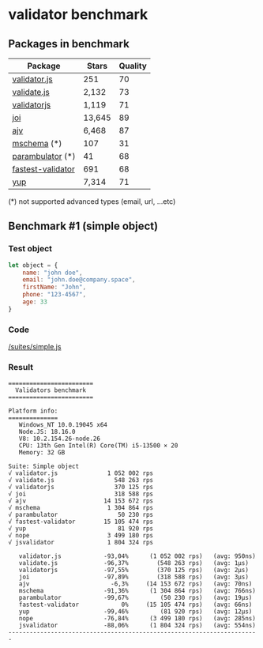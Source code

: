 # validator benchmark

## Packages in benchmark

| Package | Stars | Quality |
| ------- | ----- | ------- |
| [validator.js](https://github.com/guillaumepotier/validator.js) | 251 | 70
| [validate.js](https://github.com/ansman/validate.js) | 2,132 | 73
| [validatorjs](https://github.com/skaterdav85/validatorjs) | 1,119 | 71
| [joi](https://github.com/hapijs/joi) | 13,645 | 89
| [ajv](https://github.com/epoberezkin/ajv) | 6,468 | 87
| [mschema](https://github.com/mschema/mschema) (*) | 107 | 31
| [parambulator](https://github.com/rjrodger/parambulator) (*) | 41 | 68
| [fastest-validator](https://github.com/icebob/fastest-validator) | 691 | 68
| [yup](https://github.com/jquense/yup) | 7,314 | 71

 (*) not supported advanced types (email, url, ...etc)

## Benchmark #1 (simple object)

### Test object
```js
let object = {
    name: "john doe",
    email: "john.doe@company.space",
    firstName: "John",
    phone: "123-4567",
    age: 33
}
```

### Code
[/suites/simple.js](https://github.com/icebob/validator-benchmark/blob/master/suites/simple.js)

### Result

```
========================
  Validators benchmark
========================

Platform info:
==============
   Windows_NT 10.0.19045 x64
   Node.JS: 18.16.0
   V8: 10.2.154.26-node.26
   CPU: 13th Gen Intel(R) Core(TM) i5-13500 × 20
   Memory: 32 GB

Suite: Simple object
√ validator.js              1 052 002 rps
√ validate.js                 548 263 rps
√ validatorjs                 370 125 rps
√ joi                         318 588 rps
√ ajv                      14 153 672 rps
√ mschema                   1 304 864 rps
√ parambulator                 50 230 rps
√ fastest-validator        15 105 474 rps
√ yup                          81 920 rps
√ nope                      3 499 180 rps
√ jsvalidator               1 804 324 rps

   validator.js            -93,04%      (1 052 002 rps)   (avg: 950ns)
   validate.js             -96,37%        (548 263 rps)   (avg: 1μs)
   validatorjs             -97,55%        (370 125 rps)   (avg: 2μs)
   joi                     -97,89%        (318 588 rps)   (avg: 3μs)
   ajv                       -6,3%     (14 153 672 rps)   (avg: 70ns)
   mschema                 -91,36%      (1 304 864 rps)   (avg: 766ns)
   parambulator            -99,67%         (50 230 rps)   (avg: 19μs)
   fastest-validator            0%     (15 105 474 rps)   (avg: 66ns)
   yup                     -99,46%         (81 920 rps)   (avg: 12μs)
   nope                    -76,84%      (3 499 180 rps)   (avg: 285ns)
   jsvalidator             -88,06%      (1 804 324 rps)   (avg: 554ns)
-----------------------------------------------------------------------

```
